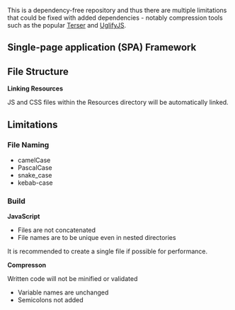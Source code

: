 This is a dependency-free repository and thus there are multiple limitations that could be fixed with added dependencies - notably compression tools such as the popular [Terser](https://github.com/terser/terser) and [UglifyJS](https://github.com/mishoo/UglifyJS).

## Single-page application (SPA) Framework

## File Structure

**Linking Resources**

JS and CSS files within the Resources directory will be automatically linked.

## Limitations

### File Naming

- camelCase
- PascalCase
- snake_case
- kebab-case

### Build

**JavaScript**

- Files are not concatenated
- File names are to be unique even in nested directories

It is recommended to create a single file if possible for performance.

**Compresson**

Written code will not be minified or validated

- Variable names are unchanged
- Semicolons not added
